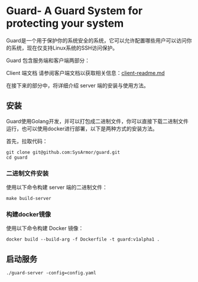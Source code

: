 # Guard- A Guard System for protecting your system

Guard是一个用于保护你的系统安全的系统，它可以允许配置哪些用户可以访问你的系统，现在仅支持Linux系统的SSH访问保护。

Guard 包含服务端和客户端两部分：

Client 端文档
请参阅客户端文档以获取相关信息：[client-readme.md](./client/readme.md)

在接下来的部分中，将详细介绍 server 端的安装与使用方法。


## 安装
Guard使用Golang开发，并可以打包成二进制文件，你可以直接下载二进制文件运行，也可以使用docker进行部署，以下是两种方式的安装方法。

首先，拉取代码：
```shell
git clone git@github.com:SysArmor/guard.git
cd guard
```

### 二进制文件安装
使用以下命令构建 server 端的二进制文件：
```shell
make build-server
```

### 构建docker镜像
使用以下命令构建 Docker 镜像：
```shell
docker build --build-arg -f Dockerfile -t guard:v1alpha1 .
```

## 启动服务
```shell
./guard-server -config=config.yaml
```